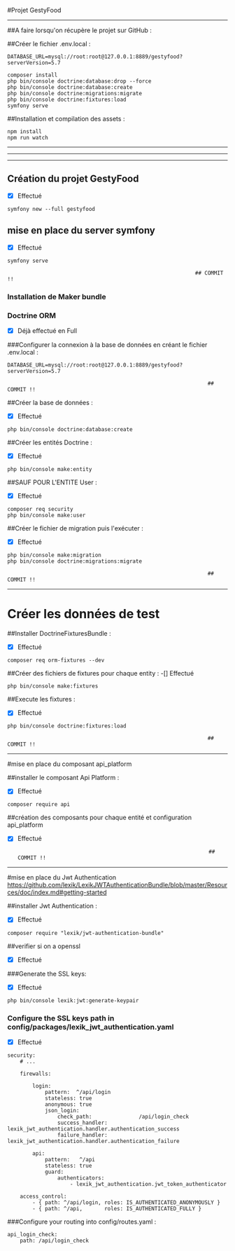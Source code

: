 
#Projet GestyFood
*** 
##A faire lorsqu'on récupère le projet sur GitHub :

##Créer le fichier .env.local :
```dotenv
DATABASE_URL=mysql://root:root@127.0.0.1:8889/gestyfood?serverVersion=5.7
```

```shell script
composer install
php bin/console doctrine:database:drop --force
php bin/console doctrine:database:create
php bin/console doctrine:migrations:migrate
php bin/console doctrine:fixtures:load
symfony serve
```

##Installation et compilation des assets :
```shell script
npm install
npm run watch
```
****************************************************************
****************************************************************
****************************************************************
## Création du projet GestyFood
-[X] Effectué
```shell script
symfony new --full gestyfood
```
## mise en place du server symfony
-[x] Effectué
```shell script
symfony serve
```

                                                                ## COMMIT !!

### Installation de Maker bundle
### Doctrine ORM
-[x] Déjà effectué en Full

###Configurer la connexion à la base de données en créant le fichier .env.local :
   ```dotenv
   DATABASE_URL=mysql://root:root@127.0.0.1:8889/gestyfood?serverVersion=5.7
   ```
                                                                    ## COMMIT !!

##Créer la base de données :
-[x] Effectué
```shell script
php bin/console doctrine:database:create
```

##Créer les entités Doctrine :
-[x] Effectué
```shell script
php bin/console make:entity
```

##SAUF POUR L'ENTITE User :
-[x] Effectué
```shell script
composer req security
php bin/console make:user
```

##Créer le fichier de migration puis l'exécuter :
-[x] Effectué
```shell script
php bin/console make:migration
php bin/console doctrine:migrations:migrate
```
                                                                    ## COMMIT !!
*************************************************
# Créer les données de test

##Installer DoctrineFixturesBundle :
-[X] Effectué
```shell script
composer req orm-fixtures --dev
```

##Créer des fichiers de fixtures pour chaque entity :
-[] Effectué
```shell script
php bin/console make:fixtures
```

##Execute les fixtures :
-[x] Effectué
```shell script
php bin/console doctrine:fixtures:load
```
                                                                    ## COMMIT !!
*************************************************

#mise en place du composant api_platform

##installer le composant Api Platform  :
-[x] Effectué
```shell script
composer require api
```
##création  des composants pour chaque entité et configuration api_platform
-[x] Effectué

                                                                   ## COMMIT !!
*************************************************

#mise en place du Jwt Authentication
https://github.com/lexik/LexikJWTAuthenticationBundle/blob/master/Resources/doc/index.md#getting-started

##installer Jwt Authentication  :
-[x] Effectué
```shell script
composer require "lexik/jwt-authentication-bundle"
```
##verifier si on a openssl
-[x] Effectué

###Generate the SSL keys:
-[x] Effectué
```shell script
php bin/console lexik:jwt:generate-keypair
```
### Configure the SSL keys path in config/packages/lexik_jwt_authentication.yaml
-[x] Effectué
```shell script
security:
    # ...
    
    firewalls:

        login:
            pattern:  ^/api/login
            stateless: true
            anonymous: true
            json_login:
                check_path:               /api/login_check
                success_handler:          lexik_jwt_authentication.handler.authentication_success
                failure_handler:          lexik_jwt_authentication.handler.authentication_failure

        api:
            pattern:   ^/api
            stateless: true
            guard:
                authenticators:
                    - lexik_jwt_authentication.jwt_token_authenticator

    access_control:
        - { path: ^/api/login, roles: IS_AUTHENTICATED_ANONYMOUSLY }
        - { path: ^/api,       roles: IS_AUTHENTICATED_FULLY }
```
###Configure your routing into config/routes.yaml :
```shell script
api_login_check:
    path: /api/login_check
```